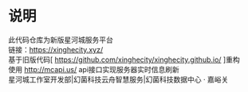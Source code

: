 # 说明
此代码仓库为新版星河城服务平台<br>
链接：https://xinghecity.xyz/ <br>
基于旧版代码[ https://github.com/xinghecity/xinghecity.github.io/ ]重构<br>
使用 http://mcapi.us/ api接口实现服务器实时信息刷新<br>
星河城工作室开发部|幻菌科技云舟智慧服务|幻菌科技数据中心 · 嘉峪关
